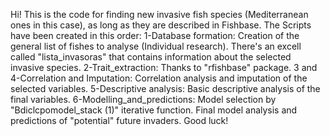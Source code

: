 Hi!
This is the code for finding new invasive fish species (Mediterranean ones in this case), as long as they are described in Fishbase.
The Scripts have been created in this order: 
1-Database formation: Creation of the general list of fishes to analyse (Individual research). There's an excell called "lista_invasoras" that contains information about the selected invasive species.
2-Trait_extraction: Thanks to "rfishbase" package.
3 and 4-Correlation and Imputation: Correlation analysis and imputation of the selected variables.
5-Descriptive analysis: Basic descriptive analysis of the final variables.
6-Modelling_and_predictions: Model selection by "Bdiclcpomodel_stack (1)" iterative function. Final model analysis and predictions of "potential" future invaders.
Good luck!
